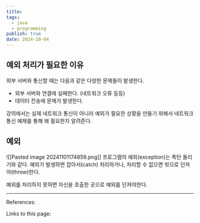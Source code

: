 ```yaml
---
title: 
tags:
  - java
  - programming
publish: true
date: 2024-10-04
---
```

## 예외 처리가 필요한 이유
외부 서버와 통신할 때는 다음과 같은 다양한 문제들이 발생한다.

- 외부 서버와 연결에 실패한다. (네트워크 오류 등등)
- 데이터 전송에 문제가 발생한다.

강의에서는 실제 네트워크 통신이 아니라 예외가 필요한 상황을 만들기 위해서 네트워크 통신 예제를 통해 왜 필요한지 알려준다.

## 예외
![[Pasted image 20241101174859.png]]
프로그램의 예외(exception)는 폭탄 돌리기와 같다. 예외가 발생하면 잡아서(catch) 처리하거나, 처리할 수 없으면 밖으로 던져야(throw)한다.

예외를 처리하지 못하면 자신을 호출한 곳으로 예외를 던져야한다.

---
References: 

Links to this page: 